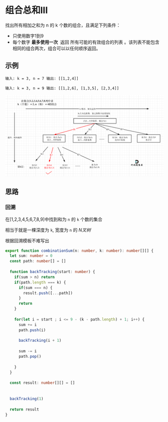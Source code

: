 # 组合总和III

找出所有相加之和为 n 的 k 个数的组合，且满足下列条件：

* 只使用数字1到9
* 每个数字 **最多使用一次** 
返回 所有可能的有效组合的列表 。该列表不能包含相同的组合两次，组合可以以任何顺序返回。

## 示例 

```
输入: k = 3, n = 7 输出: [[1,2,4]]
```

```
输入: k = 3, n = 9 输出: [[1,2,6], [1,3,5], [2,3,4]]
```

![combination-sum](../../static/img/back-tracking/combination-sum.png)

## 思路 

### 回溯
在[1,2,3,4,5,6,7,8,9]中找到和为 `n` 的 `k` 个数的集合

相当于就是一棵深度为 `k`, 宽度为 `n` 的 *N叉树*

根据回溯模板不难写出

```typescript 
export function combinationSum(n: number, k: number): number[][] {
  let sum: number = 0 
  const path: number[] = []

  function backTracking(start: number) {
    if(sum > n) return 
    if(path.length === k) { 
      if(sum === n) {
        result.push([...path])
      }
      return
    }

    for(let i = start ; i <= 9 - (k - path.length) + 1; i++) {
      sum += i
      path.push(i)

      backTracking(i + 1)

      sum -= i
      path.pop()

    }
  }

  const result: number[][] = []


  backTracking(1)

  return result
}
```

